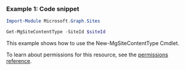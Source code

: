 ### Example 1: Code snippet

```powershellImport-Module Microsoft.Graph.Sites

Get-MgSiteContentType -SiteId $siteId
```
This example shows how to use the New-MgSiteContentType Cmdlet.
To learn about permissions for this resource, see the [permissions reference](/graph/permissions-reference).

